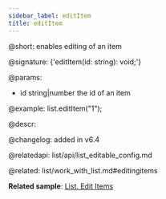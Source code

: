 ```yaml
---
sidebar_label: editItem
title: editItem
---          
```


@short: enables editing of an item

@signature: {'editItem(id: string): void;'}

@params:
- id	string|number		the id of an item

@example:
list.editItem("1");



@descr:





@changelog: added in v6.4



@relatedapi: list/api/list_editable_config.md

@related: list/work_with_list.md#editingitems


**Related sample**: [List. Edit Items](https://snippet.dhtmlx.com/6wsxgswc)